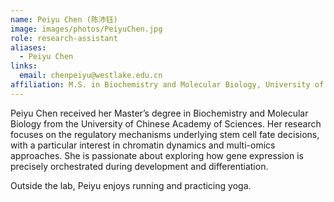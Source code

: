 ```yaml
---
name: Peiyu Chen (陈沛钰)
image: images/photos/PeiyuChen.jpg
role: research-assistant
aliases:
  - Peiyu Chen
links:
  email: chenpeiyu@westlake.edu.cn
affiliation: M.S. in Biochemistry and Molecular Biology, University of Chinese Academy of Sciences
---
```


Peiyu Chen received her Master’s degree in Biochemistry and Molecular Biology from the University of Chinese Academy of Sciences. Her research focuses on the regulatory mechanisms underlying stem cell fate decisions, with a particular interest in chromatin dynamics and multi-omics approaches. She is passionate about exploring how gene expression is precisely orchestrated during development and differentiation.

Outside the lab, Peiyu enjoys running and practicing yoga.